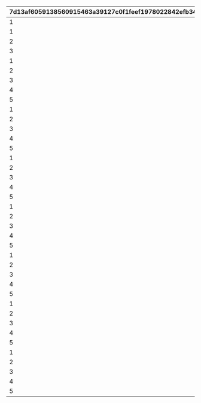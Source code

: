 |7d13af6059138560915463a39127c0f1feef1978022842efb343f6616bf831d8|dd7f4d11a0aa1e19d320344d27878f130e38fe4e25ceeb7fb9671599838f7230|7ab338982f9390fb2d50c5c1f0be4224c27a7f3362f5a7121af673d3264c83cb|13b7e666833ab7529daa1117a64a51eb7f1a96360643e9d2276712b5d42d1056|
| --- | --- | --- | --- |
|1|2|20|20|
|1|3|30|30|
|2|3|80|50|
|3|3|160|80|
|1|4|60|60|
|2|4|160|100|
|3|4|340|180|
|4|4|700|360|
|5|4|1200|500|
|1|5|100|100|
|2|5|260|160|
|3|5|540|280|
|4|5|1020|480|
|5|5|1800|780|
|1|6|100|100|
|2|6|260|160|
|3|6|540|280|
|4|6|1020|480|
|5|6|1800|780|
|1|7|100|100|
|2|7|260|160|
|3|7|540|280|
|4|7|1020|480|
|5|7|1800|780|
|1|8|100|100|
|2|8|260|160|
|3|8|540|280|
|4|8|1020|480|
|5|8|1800|780|
|1|9|100|100|
|2|9|260|160|
|3|9|540|280|
|4|9|1020|480|
|5|9|1800|780|
|1|10|100|100|
|2|10|260|160|
|3|10|540|280|
|4|10|1020|480|
|5|10|1800|780|